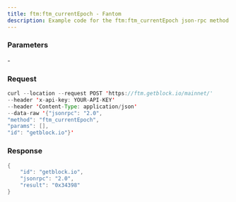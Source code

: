 ```yaml
---
title: ftm:ftm_currentEpoch - Fantom
description: Example code for the ftm:ftm_currentEpoch json-rpc method. Сomplete guide on how to use ftm:ftm_currentEpoch json-rpc in GetBlock.io Web3 documentation.
---
```


### Parameters


\-

### Request

``` java
curl --location --request POST 'https://ftm.getblock.io/mainnet/' 
--header 'x-api-key: YOUR-API-KEY' 
--header 'Content-Type: application/json' 
--data-raw '{"jsonrpc": "2.0",
"method": "ftm_currentEpoch",
"params": [],
"id": "getblock.io"}'
```

###  Response

``` java
{
    "id": "getblock.io",
    "jsonrpc": "2.0",
    "result": "0x34398"
}
```

